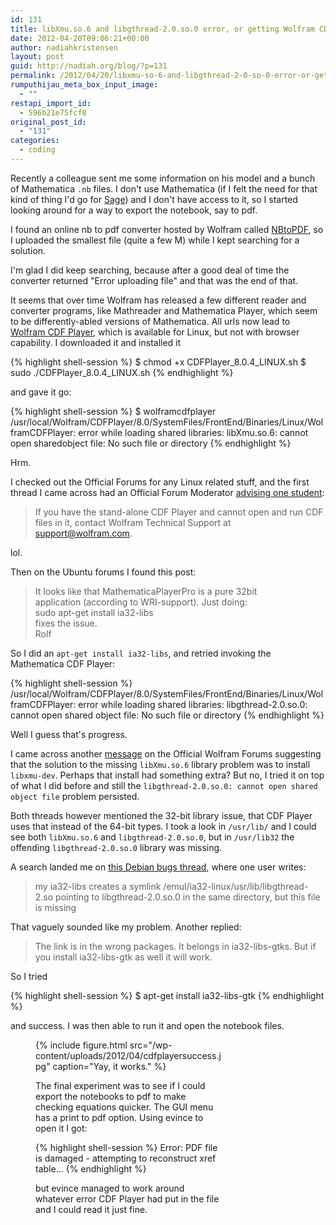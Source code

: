 ```yaml
---
id: 131
title: libXmu.so.6 and libgthread-2.0.so.0 error, or getting Wolfram CDF Player working on Ubuntu
date: 2012-04-20T09:06:21+00:00
author: nadiahkristensen
layout: post
guid: http://nadiah.org/blog/?p=131
permalink: /2012/04/20/libxmu-so-6-and-libgthread-2-0-so-0-error-or-getting-wolfram-cdf-player-working-on-ubuntu/
rumputhijau_meta_box_input_image:
  - ""
restapi_import_id:
  - 596b21e75fcf8
original_post_id:
  - "131"
categories:
  - coding
---
```

Recently a colleague sent me some information on his model and a bunch of Mathematica `.nb` files. I don't use Mathematica (if I felt the need for that kind of thing I'd go for [Sage](http://www.sagemath.org)) and I don't have access to it, so I started looking around for a way to export the notebook, say to pdf.

I found an online nb to pdf converter hosted by Wolfram called [NBtoPDF](http://library.wolfram.com/Explore/Publishing/NBtoPDF.jsp), so I uploaded the smallest file (quite a few M) while I kept searching for a solution. 

I'm glad I did keep searching, because after a good deal of time the converter returned "Error uploading file" and that was the end of that.

It seems that over time Wolfram has released a few different reader and converter programs, like Mathreader and Mathematica Player, which seem to be differently-abled versions of Mathematica. All urls now lead to [Wolfram CDF Player](http://www.wolfram.com/cdf-player/), which is available for Linux, but not with browser capability. I downloaded it and installed it

{% highlight shell-session %}
$ chmod +x CDFPlayer_8.0.4_LINUX.sh
$ sudo ./CDFPlayer_8.0.4_LINUX.sh
{% endhighlight %}

and gave it go:

{% highlight shell-session %}
$ wolframcdfplayer
/usr/local/Wolfram/CDFPlayer/8.0/SystemFiles/FrontEnd/Binaries/Linux/WolframCDFPlayer:
error while loading shared libraries: 
libXmu.so.6: cannot open sharedobject file: 
No such file or directory
{% endhighlight %}

Hrm.

I checked out the Official Forums for any Linux related stuff, and the first thread I came across had an Official Forum Moderator [advising one student](http://forums.wolfram.com/student-support/topics/26445):

> If you have the stand-alone CDF Player and cannot open and run CDF  
> files in it, contact Wolfram Technical Support at support@wolfram.com. 

lol.

Then on the Ubuntu forums I found this post:

> It looks like that MathematicaPlayerPro is a pure 32bit  
> application (according to WRI-support). Just doing:  
> sudo apt-get install ia32-libs  
> fixes the issue.  
> Rolf 

So I did an `apt-get install ia32-libs`, and retried invoking the Mathematica CDF Player:

{% highlight shell-session %}
/usr/local/Wolfram/CDFPlayer/8.0/SystemFiles/FrontEnd/Binaries/Linux/WolframCDFPlayer:
error while loading shared libraries: 
libgthread-2.0.so.0: cannot open shared object file: 
No such file or directory
{% endhighlight %}

Well I guess that's progress.

I came across another [message](http://forums.wolfram.com/mathgroup/archive/2010/Jun/msg00031.html) on the Official Wolfram Forums suggesting that the solution to the missing `libXmu.so.6` library problem was to install `libxmu-dev`. Perhaps that install had something extra? But no, I tried it on top of what I did before and still the `libgthread-2.0.so.0: cannot open shared object file` problem persisted.

Both threads however mentioned the 32-bit library issue, that CDF Player uses that instead of the 64-bit types. I took a look in `/usr/lib/` and I could see both `libXmu.so.6` and `libgthread-2.0.so.0`, but in `/usr/lib32` the offending `libgthread-2.0.so.0` library was missing.

A search landed me on [this Debian bugs thread](http://bugs.debian.org/cgi-bin/bugreport.cgi?bug=478046), where one user writes:

> my ia32-libs creates a symlink /emul/ia32-linux/usr/lib/libgthread-2.so pointing to libgthread-2.0.so.0 in the same directory, but this file is missing 

That vaguely sounded like my problem. Another replied:

> The link is in the wrong packages. It belongs in ia32-libs-gtks. But if you install ia32-libs-gtk as well it will work. 

So I tried

{% highlight shell-session %}
$ apt-get install ia32-libs-gtk
{% endhighlight %}

and success. I was then able to run it and open the notebook files. <figure id="attachment_135" aria-describedby="caption-attachment-135" style="width: 300px" class="wp-caption aligncenter">

{%
    include figure.html
    src="/wp-content/uploads/2012/04/cdfplayersuccess.jpg"
    caption="Yay, it works."
%}

The final experiment was to see if I could export the notebooks to pdf to make checking equations quicker. The GUI menu has a print to pdf option. Using evince to open it I got:

{% highlight shell-session %}
Error: PDF file is damaged - 
attempting to reconstruct xref table...
{% endhighlight %}

but evince managed to work around whatever error CDF Player had put in the file and I could read it just fine.
